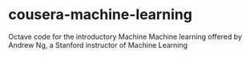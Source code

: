 # cousera-machine-learning
Octave code for the introductory Machine Machine learning offered by Andrew Ng, a Stanford instructor of Machine Learning
